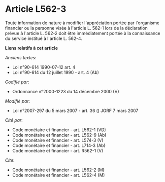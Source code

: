 # Article L562-3

Toute information de nature à modifier l'appréciation portée par l'organisme financier ou la personne visée à l'article L.
562-1 lors de la déclaration prévue à l'article L. 562-2 doit être immédiatement portée à la connaissance du service institué
à l'article L. 562-4.

**Liens relatifs à cet article**

_Anciens textes_:

  - Loi n°90-614 1990-07-12 art. 4
  - Loi n°90-614 du 12 juillet 1990 - art. 4 (Ab)

_Codifié par_:

  - Ordonnance n°2000-1223 du 14 décembre 2000 (V)

_Modifié par_:

  - Loi n°2007-297 du 5 mars 2007 - art. 36 () JORF 7 mars 2007

_Cité par_:

  - Code monétaire et financier - art. L562-1 (VD)
  - Code monétaire et financier - art. L562-9 (Ab)
  - Code monétaire et financier - art. L574-3 (V)
  - Code monétaire et financier - art. L714-3 (Ab)
  - Code monétaire et financier - art. R562-1 (V)

_Cite_:

  - Code monétaire et financier - art. L562-2 (M)
  - Code monétaire et financier - art. L562-4 (M)
